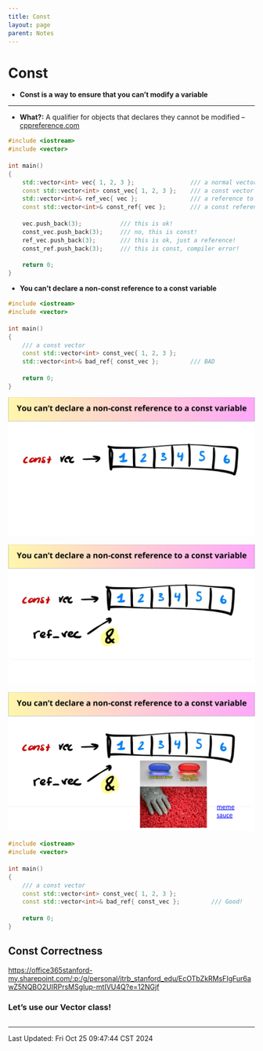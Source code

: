 ```yaml
---
title: Const
layout: page
parent: Notes
---
```


# Const

- **Const is a way to ensure that you can’t modify a variable**

---

- **What?:** A qualifier for objects that declares they cannot be modified – [cppreference.com](https://en.cppreference.com/w/cpp/language/cv)

```cpp
#include <iostream>
#include <vector>

int main()
{
    std::vector<int> vec{ 1, 2, 3 };                /// a normal vector
    const std::vector<int> const_vec{ 1, 2, 3 };    /// a const vector
    std::vector<int>& ref_vec{ vec };               /// a reference to 'vec'
    const std::vector<int>& const_ref{ vec };       /// a const reference
    
    vec.push_back(3);           /// this is ok!
    const_vec.push_back(3);     /// no, this is const!
    ref_vec.push_back(3);       /// this is ok, just a reference!
    const_ref.push_back(3);     /// this is const, compiler error!
    
    return 0;
}
```

- **You can’t declare a non-const reference to a const variable**

```cpp
#include <iostream>
#include <vector>

int main()
{
    /// a const vector
    const std::vector<int> const_vec{ 1, 2, 3 };
    std::vector<int>& bad_ref{ const_vec };         /// BAD
    
    return 0;
}
```

![](attachments/03_Initialization&References-096.png)

![](attachments/03_Initialization&References-097.png)

![](attachments/03_Initialization&References-098.png)

```cpp
#include <iostream>
#include <vector>

int main()
{
    /// a const vector
    const std::vector<int> const_vec{ 1, 2, 3 };
    const std::vector<int>& bad_ref{ const_vec };         /// Good!
    
    return 0;
}
```

## Const Correctness

https://office365stanford-my.sharepoint.com/:p:/g/personal/jtrb_stanford_edu/EcOTbZkRMsFIgFur6awZ5NQBO2UIRPrsMSgIup-mtIVU4Q?e=12NGjf

### Let’s use our Vector class!

```
```

---

Last Updated: Fri Oct 25 09:47:44 CST 2024
